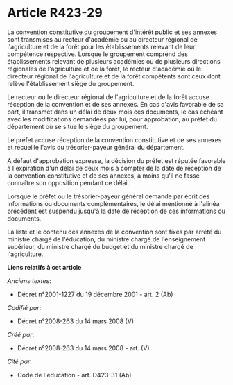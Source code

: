 # Article R423-29

La convention constitutive du groupement d'intérêt public et ses annexes sont transmises au recteur d'académie ou au
directeur régional de l'agriculture et de la forêt pour les établissements relevant de leur compétence respective. Lorsque le
groupement comprend des établissements relevant de plusieurs académies ou de plusieurs directions régionales de l'agriculture
et de la forêt, le recteur d'académie ou le directeur régional de l'agriculture et de la forêt compétents sont ceux dont
relève l'établissement siège du groupement.

Le recteur ou le directeur régional de l'agriculture et de la forêt accuse réception de la convention et de ses annexes. En
cas d'avis favorable de sa part, il transmet dans un délai de deux mois ces documents, le cas échéant avec les modifications
demandées par lui, pour approbation, au préfet du département où se situe le siège du groupement.

Le préfet accuse réception de la convention constitutive et de ses annexes et recueille l'avis du trésorier-payeur général du
département.

A défaut d'approbation expresse, la décision du préfet est réputée favorable à l'expiration d'un délai de deux mois à compter
de la date de réception de la convention constitutive et de ses annexes, à moins qu'il ne fasse connaître son opposition
pendant ce délai.

Lorsque le préfet ou le trésorier-payeur général demande par écrit des informations ou documents complémentaires, le délai
mentionné à l'alinéa précédent est suspendu jusqu'à la date de réception de ces informations ou documents.

La liste et le contenu des annexes de la convention sont fixés par arrêté du ministre chargé de l'éducation, du ministre
chargé de l'enseignement supérieur, du ministre chargé du budget et du ministre chargé de l'agriculture.

**Liens relatifs à cet article**

_Anciens textes_:

  - Décret n°2001-1227 du 19 décembre 2001 - art. 2 (Ab)

_Codifié par_:

  - Décret n°2008-263 du 14 mars 2008 (V)

_Créé par_:

  - Décret n°2008-263 du 14 mars 2008 - art. (V)

_Cité par_:

  - Code de l'éducation - art. D423-31 (Ab)
